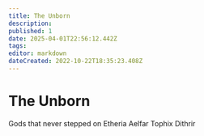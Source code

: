 ```yaml
---
title: The Unborn
description: 
published: 1
date: 2025-04-01T22:56:12.442Z
tags: 
editor: markdown
dateCreated: 2022-10-22T18:35:23.408Z
---
```


# The Unborn
Gods that never stepped on Etheria
Aelfar
Tophix
Dithrir
